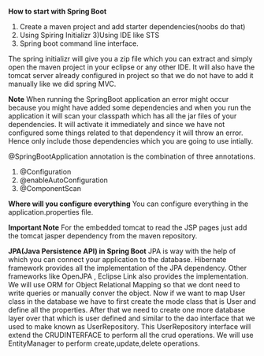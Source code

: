 **How to start with Spring Boot**

1) Create a maven project and add starter dependencies(noobs do that)
2) Using Spiring Initializr
3)Using IDE like STS
4) Spring boot command line interface.

The spring initializr will give you a zip file which you can extract and simply open the maven project in your eclipse or any other IDE.
It will also have the tomcat server already configured in project so that we do not have to add it manually like we did spring MVC.


**Note**
When running the SpringBoot application an error might occur because you might have added some dependencies and when you run the application it will scan your classpath
which has all the jar files of your dependencies. It will activate it immediately and since we have not configured some things related to that dependency it will throw
an error. Hence only include those dependencies which you are going to use intially.


@SpringBootApplication annotation is the combination of three annotations.
1) @Configuration
2) @enableAutoConfiguration
3) @ComponentScan

**Where will you configure everything**
You can configure everything in the application.properties file.

**Important Note**
For the embedded tomcat to read the JSP pages just add the tomcat jasper dependency from the maven repository.


**JPA(Java Persistence API) in Spring Boot**
 JPA is way with the help of which you can connect your application to the database.
 Hibernate framework provides all the implementation of the JPA dependency. Other frameworks like OpenJPA , Eclipse Link also provides the implementation.
 We will use ORM for Object Relational Mapping so that we dont need to write queries or manually conver the object.
 Now if we want to map User class in the database we have to first create the mode class that is User and define all the properties. After that we need to create one
 more database layer over that which is user defined and similar to the dao interface that we used to make known as UserRepository. This UserRepository interface will
 extend the CRUDINTERFACE to perform all the crud operations. We will use EntityManager to perform create,update,delete operations.



